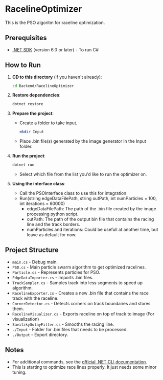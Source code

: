 # RacelineOptimizer

This is the PSO algoritm for raceline optimization.

## Prerequisites

- [.NET SDK](https://dotnet.microsoft.com/download) (version 6.0 or later) - To run C#

## How to Run

1. **CD to this directory** (if you haven't already):

    ```bash
    cd Backend/RacelineOptimizer
    ```

2. **Restore dependencies**:

    ```bash
    dotnet restore
    ```

3. **Prepare the project**:

    - Create a folder to take input.
        ```bash
        mkdir Input
        ```
    - Place .bin file(s) generated by the image generator in the Input folder.

4. **Run the project**:

    ```bash
    dotnet run
    ```

    - Select which file from the list you'd like to run the optimizer on.

5. **Using the interface class**:
    - Call the PSOInterface class to use this for integration
    - Run(string edgeDataFilePath, string outPath, int numParticles = 100, int iterations = 60000)
        - edgeDataFilePath: The path of the .bin file created by the image processing python script.
        - outPath: The path of the output bin file that contains the racing line and the track borders.
        - numParticles and iterations: Could be usefull at another time, but leave as default for now.


## Project Structure

- `main.cs` - Debug main.
- `PSO.cs` - Main particle swarm algorithm to get optimized racelines.
- `Particle.cs` - Represents particles for PSO.
- `EdgeDataImporter.cs` - Imports .bin files.
- `TrackSampler.cs` - Samples track into less segments to speed up algorithm.
- `RacelineExporter.cs` - Creates a new .bin file that contains the race track with the raceline.
- `CornerDetector.cs` - Detects corners on track boundaries and stores them.
- `RacelineVisualizer.cs` - Exports raceline on top of track to image (For visualization)
- `SavitzkyGolayFilter.cs` - Smooths the racing line.
- `./Input` - Folder for .bin files that needs to be processed.
- `./Output` - Export directory.

## Notes

- For additional commands, see the [official .NET CLI documentation](https://docs.microsoft.com/dotnet/core/tools/).
- This is starting to optimize race lines properly. It just needs some minor tuning.